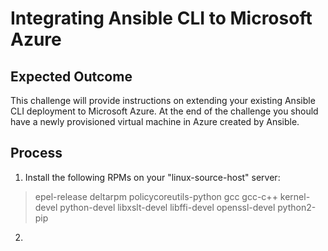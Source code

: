 # Integrating Ansible CLI to Microsoft Azure

## Expected Outcome

This challenge will provide instructions on extending your existing Ansible CLI deployment to Microsoft Azure. At the end of the challenge you should have a newly provisioned virtual machine in Azure created by Ansible.

## Process

1. Install the following RPMs on your "linux-source-host" server:

>epel-release 
>deltarpm
>policycoreutils-python
>gcc
>gcc-c++
>kernel-devel
>python-devel
>libxslt-devel
>libffi-devel
>openssl-devel
>python2-pip

2. 
